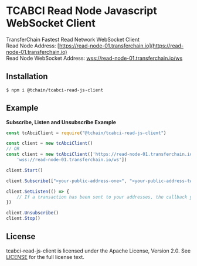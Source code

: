 # TCABCI Read Node Javascript WebSocket Client

TransferChain Fastest Read Network WebSocket Client  
Read Node Address: [https://read-node-01.transferchain.io](https://read-node-01.transferchain.io)  
Read Node WebSocket Address: [wss://read-node-01.transferchain.io/ws](wss://read-node-01.transferchain.io/ws)

## Installation

```shell
$ npm i @tchain/tcabci-read-js-client
```

## Example

**Subscribe, Listen and Unsubscribe Example**

```js
const tcAbciClient = require("@tchain/tcabci-read-js-client")

const client = new tcAbciClient()
// OR
const client = new tcAbciClient(['https://read-node-01.transferchain.io',
    'wss://read-node-01.transferchain.io/ws'])

client.Start()

client.Subscribe(["<your-public-address-one>", "<your-public-address-two>",])

client.SetListen(() => {
    // If a transaction has been sent to your addresses, the callback you set here will be called.
})

client.Unsubscribe()
client.Stop()
```
## License

tcabci-read-js-client is licensed under the Apache License, Version 2.0. See [LICENSE](LICENSE) for the full license
text.